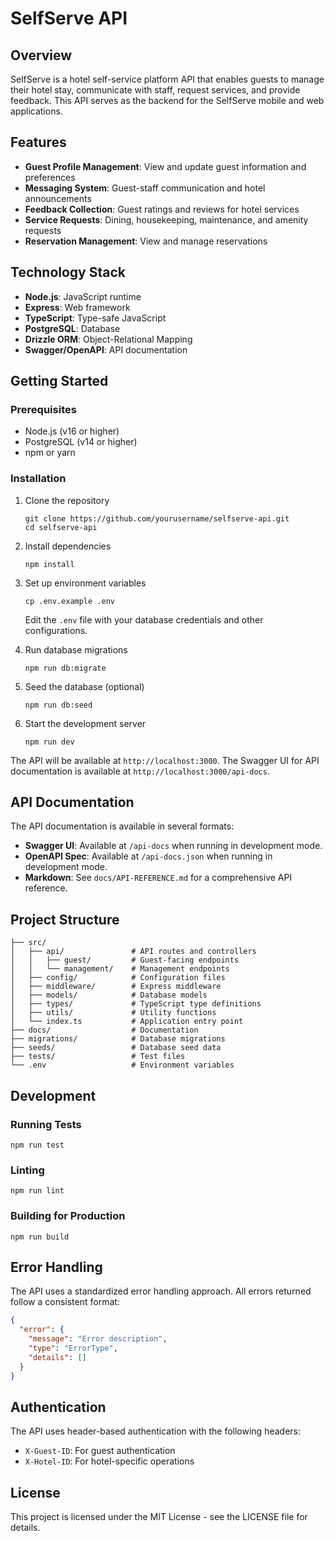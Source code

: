 # SelfServe API

## Overview

SelfServe is a hotel self-service platform API that enables guests to manage their hotel stay, communicate with staff, request services, and provide feedback. This API serves as the backend for the SelfServe mobile and web applications.

## Features

- **Guest Profile Management**: View and update guest information and preferences
- **Messaging System**: Guest-staff communication and hotel announcements
- **Feedback Collection**: Guest ratings and reviews for hotel services
- **Service Requests**: Dining, housekeeping, maintenance, and amenity requests
- **Reservation Management**: View and manage reservations

## Technology Stack

- **Node.js**: JavaScript runtime
- **Express**: Web framework
- **TypeScript**: Type-safe JavaScript
- **PostgreSQL**: Database
- **Drizzle ORM**: Object-Relational Mapping
- **Swagger/OpenAPI**: API documentation

## Getting Started

### Prerequisites

- Node.js (v16 or higher)
- PostgreSQL (v14 or higher)
- npm or yarn

### Installation

1. Clone the repository
   ```
   git clone https://github.com/yourusername/selfserve-api.git
   cd selfserve-api
   ```

2. Install dependencies
   ```
   npm install
   ```

3. Set up environment variables
   ```
   cp .env.example .env
   ```
   Edit the `.env` file with your database credentials and other configurations.

4. Run database migrations
   ```
   npm run db:migrate
   ```

5. Seed the database (optional)
   ```
   npm run db:seed
   ```

6. Start the development server
   ```
   npm run dev
   ```

The API will be available at `http://localhost:3000`. The Swagger UI for API documentation is available at `http://localhost:3000/api-docs`.

## API Documentation

The API documentation is available in several formats:

- **Swagger UI**: Available at `/api-docs` when running in development mode.
- **OpenAPI Spec**: Available at `/api-docs.json` when running in development mode.
- **Markdown**: See `docs/API-REFERENCE.md` for a comprehensive API reference.

## Project Structure

```
├── src/
│   ├── api/               # API routes and controllers
│   │   ├── guest/         # Guest-facing endpoints
│   │   └── management/    # Management endpoints
│   ├── config/            # Configuration files
│   ├── middleware/        # Express middleware
│   ├── models/            # Database models
│   ├── types/             # TypeScript type definitions
│   ├── utils/             # Utility functions
│   └── index.ts           # Application entry point
├── docs/                  # Documentation
├── migrations/            # Database migrations
├── seeds/                 # Database seed data
├── tests/                 # Test files
└── .env                   # Environment variables
```

## Development

### Running Tests

```
npm run test
```

### Linting

```
npm run lint
```

### Building for Production

```
npm run build
```

## Error Handling

The API uses a standardized error handling approach. All errors returned follow a consistent format:

```json
{
  "error": {
    "message": "Error description",
    "type": "ErrorType",
    "details": []
  }
}
```

## Authentication

The API uses header-based authentication with the following headers:

- `X-Guest-ID`: For guest authentication
- `X-Hotel-ID`: For hotel-specific operations

## License

This project is licensed under the MIT License - see the LICENSE file for details.